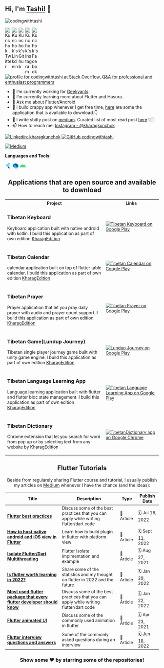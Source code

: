 ## Hi, I'm [Tashi!](https://codingwithtashi.medium.com/) 👋

<p align="left"> <img src="https://komarev.com/ghpvc/?username=codingwithtashi&label=Views&color=blue&style=plastic" alt="codingwithtashi" /> </p>

<a href="https://twitter.com/CodingWithTashi">
  <img align="left" alt="Kunchok Twitter" width="22px" src="https://cdn.jsdelivr.net/npm/simple-icons@v3/icons/twitter.svg" />
</a>
<a href="https://www.linkedin.com/in/kharagkunchok/">
  <img align="left" alt="Kunchok's Linkdein" width="22px" src="https://cdn.jsdelivr.net/npm/simple-icons@v3/icons/linkedin.svg" />
</a>
<a href="https://github.com/codingwithtashi">
  <img align="left" alt="Kunchok's Github" width="22px" src="https://cdn.jsdelivr.net/npm/simple-icons@v3/icons/github.svg" />
</a>
<a href="http://instagram.com/kharagkunchok">
  <img align="left" alt="Kunchok's Instagram" width="22px" src="https://cdn.jsdelivr.net/npm/simple-icons@v3/icons/instagram.svg" />
</a>
<a href="https://www.facebook.com/kharagedition/">
  <img align="left" alt="Kunchok's Facebook" width="22px" src="https://cdn.jsdelivr.net/npm/simple-icons@v3/icons/facebook.svg" />
</a>
<!-- <a href="https://www.youtube.com/c/codingwithtashi/">
  <img align="left" alt="Kunchok's Youtube" width="22px" src="https://cdn.jsdelivr.net/npm/simple-icons@v3/icons/youtube.svg" />
</a> -->

<br/>
<br/>

<a href="https://stackoverflow.com/users/9236525/codingwithtashi"><img src="https://stackoverflow.com/users/flair/9236525.png" width="208" height="58" alt="profile for codingwithtashi at Stack Overflow, Q&amp;A for professional and enthusiast programmers" title="profile for codingwithtashi at Stack Overflow, Q&amp;A for professional and enthusiast programmers"></a>

- 🔭 I’m currently working for [Geekyants](https://geekyants.com/).
- 🌱 I’m currently learning more about Flutter and Hasura.
- 💬 Ask me about Flutter/Android.
- 📱 I build crappy app whenever I get free time, [here](#applications-that-are-open-source-and-available-to-download) are some the application that is available to download.👇
- 📖 I write shitty post on [medium](https://codingwithtashi.medium.com/). Curated list of most read post [here](#flutter-tutorials) 👇🏼
- 📫 How to reach me: [Instagram - @kharagkunchok](http://instagram.com/kharagkunchok)


[![Linkedin: kharagkunchok](https://img.shields.io/badge/-kharagkunchok-blue?style=flat-square&logo=Linkedin&logoColor=white&link=https://www.linkedin.com/in/kharagkunchok/)](https://www.linkedin.com/in/kharagkunchok)
[![GitHub codingwithtashi](https://img.shields.io/github/followers/codingwithtashi?label=follow&style=social)](https://github.com/codingwithtashi)
<!-- [![YouTube](https://img.shields.io/youtube/channel/views/UCBLzUH7iDyY3pZWslcPJhJA?style=social)](https://youtube.com/c/codingwithtashi)    -->
[![Medium](https://img.shields.io/badge/Medium-12100E?style=for-the-badge&logo=medium&logoColor=white)](https://codingwithtashi.medium.com/)   


**Languages and Tools:**  

<code><img height="20" src="https://raw.githubusercontent.com/github/explore/80688e429a7d4ef2fca1e82350fe8e3517d3494d/topics/flutter/flutter.png"></code>
<code><img height="20" src="https://raw.githubusercontent.com/github/explore/80688e429a7d4ef2fca1e82350fe8e3517d3494d/topics/dart/dart.png"></code>
<code><img height="20" src="https://raw.githubusercontent.com/github/explore/80688e429a7d4ef2fca1e82350fe8e3517d3494d/topics/android/android.png"></code>

<!-- <a href="https://github.com/codingwithtashi">
  <img align="center" src="https://github-readme-stats.vercel.app/api/top-langs/?username=codingwithtashi&theme=light&hide_langs_below=1" />
</a> -->
<!-- <a href="https://github.com/codingwithtashi">
 <img align="center" src="https://github-readme-stats.vercel.app/api?username=codingwithtashi&show_icons=true&theme=light&line_height=27" alt="Kunchok's github stats"/>
</a> -->
<div align="center">   

  ## Applications that are open source and available to download

<table>
	<tbody width="100%">
	<tr>
		<th>Project</th>	
		<th>Links</th>
	</tr>
	<tr>
		<td>
			<h3>Tibetan Keyboard</h3>
			<p>Keyboard application built with native android with kotlin. I build this application as part of own edition <a href="https://play.google.com/store/apps/dev?id=5910382695653514663&hl=en_IN&gl=US">KharagEdition</a></p>
		</td>
		<td>
			<div>
				<a href="https://play.google.com/store/apps/details?id=com.kharagedition.tibetankeyboard&hl=en_IN&gl=US">
  <img width="200px" src="https://user-images.githubusercontent.com/50345358/161318656-3c9d06f0-8782-4d6f-9d85-af9ef0246766.png" alt="Tibetan Keyboard on Google Play" />
</a>
			</div>
		</td>
	</tr>
    	<tr>
		<td>
			<h3>Tibetan Calendar</h3>
			<p>calendar application built on top of flutter table calender. I build this application as part of own edition <a href="https://play.google.com/store/apps/dev?id=5910382695653514663&hl=en_IN&gl=US">KharagEdition</a></p>
		</td>
		<td>
			<div>
				<a href="https://play.google.com/store/apps/details?id=com.codingwithtashi.tibetan_calender&hl=en_IN&gl=US">
  <img width="200px" src="https://user-images.githubusercontent.com/50345358/161318656-3c9d06f0-8782-4d6f-9d85-af9ef0246766.png" alt="Tibetan Calendar on Google Play" />
</a>
			</div>
		</td>
	</tr>
		<tr>
		<td>
			<h3>Tibetan Prayer</h3>
			<p>Prayer application that let you pray daily prayer with audio and prayer count support. I build this application as part of own edition <a href="https://play.google.com/store/apps/details?id=com.codingwithtashi.dailyprayer&hl=en_IN&gl=US">KharagEdition</a></p>
		</td>
		<td>
			<div>
				<a href="https://play.google.com/store/apps/details?id=com.codingwithtashi.tibetan_calender&hl=en_IN&gl=US">
  <img width="200px" src="https://user-images.githubusercontent.com/50345358/161318656-3c9d06f0-8782-4d6f-9d85-af9ef0246766.png" alt="Tibetan Prayer on Google Play" />
</a>
			</div>
		</td>
	</tr>
    	<tr>
		<td>
			<h3>Tibetan Game(Lundup Journey)</h3>
			<p>Tibetan single player journey game built with unity game engine. I build this application as part of own edition <a href="https://play.google.com/store/apps/dev?id=5910382695653514663&hl=en_IN&gl=US">KharagEdition</a></p>
		</td>
		<td>
			<div>
				<a href="https://play.google.com/store/apps/details?id=com.KharagEdition.TibetanGameLundupJourney&hl=en_IN&gl=US">
  <img width="200px" src="https://user-images.githubusercontent.com/50345358/161318656-3c9d06f0-8782-4d6f-9d85-af9ef0246766.png" alt="Lundup Journey on Google Play" />
</a>
			</div>
		</td>
	</tr>
    	<tr>
		<td>
			<h3>Tibetan Language Learning App</h3>
			<p>Language learning application built with flutter and flutter bloc state management. I build this application as part of own edition <a href="https://play.google.com/store/apps/dev?id=5910382695653514663&hl=en_IN&gl=US">KharagEdition</a></p>
		</td>
		<td>
			<div>
				<a href="https://play.google.com/store/apps/details?id=com.kharagedition.tibetan_language_learning_app&hl=en_IN&gl=US">
  <img width="200px" src="https://user-images.githubusercontent.com/50345358/161318656-3c9d06f0-8782-4d6f-9d85-af9ef0246766.png" alt="Tibetan Language Learning App on Google Play" />
</a>
			</div>
		</td>
	</tr>
	 	<tr>
		<td>
			<h3>Tibetan Dictionary</h3>
			<p>Chrome extension that let you search for word from pop up or by selecting text from any website by <a href="https://chrome.google.com/webstore/detail/tibetan-dictionary/adfffbhmkignepdggmlpojjplehfcnma">KharagEdition</a></p>
		</td>
		<td>
			<div>
				<a href="https://chrome.google.com/webstore/detail/tibetan-dictionary/adfffbhmkignepdggmlpojjplehfcnma">
  <img width="200px" src="https://icons.iconarchive.com/icons/carlosjj/google-jfk/128/chrome-web-store-icon.png" alt="TibetanDictionary app on Google Chrome" />
</a>
			</div>
		</td>
	</tr>
	</tbody>
</table>

  
## Flutter Tutorials

Beside from regularely sharing Flutter course and tutorial, I usually publish my articles on [Medium](https://codingwithtashi.medium.com/) whenever I have the chance (and the ideas):
  
  
  
| **Title**                                                                                                                                                                                                              | **Description**                                                                                                                                                                                                                                                                                                                 | **Type** | **Publish Date** |
|------------------------------------------------------------------------------------------------------------------------------------------------------------------------------------------------------------------------|---------------------------------------------------------------------------------------------------------------------------------------------------------------------------------------------------------------------------------------------------------------------------------------------------------------------------------|----------|-------------------------|
| [**Flutter best practices**](https://codingwithtashi.medium.com/flutter-best-practices-cc2cd1ee5441)                                                                                     |  Discuss some of the best practices that you can apply while writing flutter/dart code | 📄 Article  | 🗓 Jul 16, 2022     |
| [**How to host native android and iOS view in Flutter**](https://medium.com/flutter-community/flutter-platformview-how-to-host-native-android-and-ios-view-in-flutter-79259faebd91)                                                                                     | Learn how to build plugin in flutter with platform view | 📄 Article  | 🗓 Sept 11, 2022     |
| [**Isolate Flutter/Dart Multithreading**](https://codingwithtashi.medium.com/isoltate-flutter-dart-multithreading-cf5f67de9b46)                                                                                     |   Flutter Isolate implmentation and example | 📄 Article  | 🗓 Aug 27, 2021     |
| [**Is flutter worth learning in 2022?**](https://codingwithtashi.medium.com/is-learning-flutter-worth-it-in-2022-4c9048edd37c)                                                                                     |   Share some of the statistics and my thought on flutter in 2022 and the future | 📄 Article  | 🗓 Jan 29, 2022     |
| [**Most used flutter package that every flutter developer should know**](https://codingwithtashi.medium.com/most-used-flutter-package-that-every-flutter-developer-should-know-6d526fe65139)                                                                                     |  Discuss some of the best practices that you can apply while writing flutter/dart code | 📄 Article  | 🗓 Jan 22, 2022     |
| [**Flutter animated UI**](https://codingwithtashi.medium.com/flutter-animated-ui-8d3b5617d94c)                                                                                     |  Discuss some of the commonly used animation in flutter | 📄 Article  | 🗓 Apr 23, 2021     |
| [**Flutter interview questions and answers**](https://codingwithtashi.medium.com/flutter-interview-question-and-answer-8cb71438eb61)                                                                                     |  Some of the commonly asked questions during an interview | 📄 Article  | 🗓 Jun 18, 2022     |


### Show some ❤️ by starring some of the repositories!   


</div>
